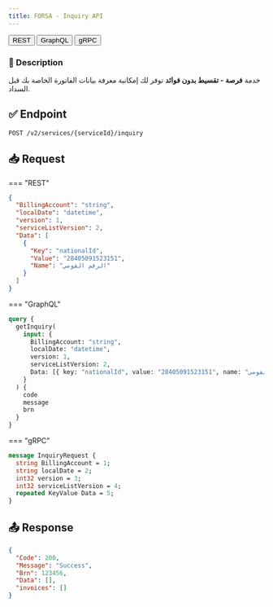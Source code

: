 ```yaml
---
title: FORSA - Inquiry API
---
```


<div class="service-tab-controls">
  <button class="tab-button is-active" data-tab="rest" onclick="showTab('rest')">REST</button>
  <button class="tab-button" data-tab="graphql" onclick="showTab('graphql')">GraphQL</button>
  <button class="tab-button" data-tab="grpc" onclick="showTab('grpc')">gRPC</button>
</div>

### 📝 Description
خدمة **فرصة - تقسيط بدون فوائد** توفر لك إمكانية معرفة بيانات الفاتورة الخاصة بك قبل السداد.

## ✅ Endpoint

```http
POST /v2/services/{serviceId}/inquiry
```

## 📥 Request

=== "REST"
```json
{
  "BillingAccount": "string",
  "localDate": "datetime",
  "version": 1,
  "serviceListVersion": 2,
  "Data": [
    {
      "Key": "nationalId",
      "Value": "28405091523151",
      "Name": "الرقم القومي"
    }
  ]
}
```

=== "GraphQL"
```graphql
query {
  getInquiry(
    input: {
      BillingAccount: "string",
      localDate: "datetime",
      version: 1,
      serviceListVersion: 2,
      Data: [{ key: "nationalId", value: "28405091523151", name: "الرقم القومي" }]
    }
  ) {
    code
    message
    brn
  }
}
```

=== "gRPC"
```protobuf
message InquiryRequest {
  string BillingAccount = 1;
  string localDate = 2;
  int32 version = 3;
  int32 serviceListVersion = 4;
  repeated KeyValue Data = 5;
}
```

## 📤 Response

```json
{
  "Code": 200,
  "Message": "Success",
  "Brn": 123456,
  "Data": [],
  "invoices": []
}
```
